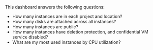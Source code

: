 This dashboard answers the following questions:

- How many instances are in each project and location?
- How many disks are attached across all instances?
- How many instances are public?
- How many instances have deletion protection, and confidential VM service disabled?
- What are my most used instances by CPU utilization?
